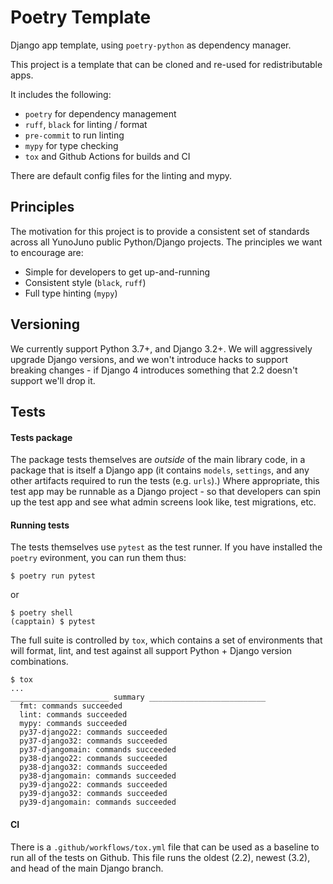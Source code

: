 # Poetry Template

Django app template, using `poetry-python` as dependency manager.

This project is a template that can be cloned and re-used for redistributable apps.

It includes the following:

-   `poetry` for dependency management
-   `ruff`, `black` for linting / format
-   `pre-commit` to run linting
-   `mypy` for type checking
-   `tox` and Github Actions for builds and CI

There are default config files for the linting and mypy.

## Principles

The motivation for this project is to provide a consistent set of standards across all YunoJuno
public Python/Django projects. The principles we want to encourage are:

-   Simple for developers to get up-and-running
-   Consistent style (`black`, `ruff`)
-   Full type hinting (`mypy`)

## Versioning

We currently support Python 3.7+, and Django 3.2+. We will aggressively upgrade Django versions, and
we won't introduce hacks to support breaking changes - if Django 4 introduces something that 2.2
doesn't support we'll drop it.

## Tests

#### Tests package

The package tests themselves are _outside_ of the main library code, in a package that is itself a
Django app (it contains `models`, `settings`, and any other artifacts required to run the tests
(e.g. `urls`).) Where appropriate, this test app may be runnable as a Django project - so that
developers can spin up the test app and see what admin screens look like, test migrations, etc.

#### Running tests

The tests themselves use `pytest` as the test runner. If you have installed the `poetry` evironment,
you can run them thus:

```
$ poetry run pytest
```

or

```
$ poetry shell
(capptain) $ pytest
```

The full suite is controlled by `tox`, which contains a set of environments that will format, lint,
and test against all support Python + Django version combinations.

```
$ tox
...
______________________ summary __________________________
  fmt: commands succeeded
  lint: commands succeeded
  mypy: commands succeeded
  py37-django22: commands succeeded
  py37-django32: commands succeeded
  py37-djangomain: commands succeeded
  py38-django22: commands succeeded
  py38-django32: commands succeeded
  py38-djangomain: commands succeeded
  py39-django22: commands succeeded
  py39-django32: commands succeeded
  py39-djangomain: commands succeeded
```

#### CI

There is a `.github/workflows/tox.yml` file that can be used as a baseline to run all of the tests
on Github. This file runs the oldest (2.2), newest (3.2), and head of the main Django branch.
